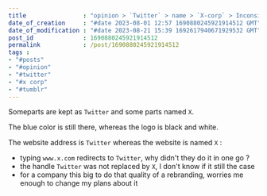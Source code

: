 ```yaml
---
title                : "opinion > `Twitter` > name > `X-corp` > Inconsistant rebranding "
date_of_creation     : "#date 2023-08-01 12:57 1690880245921914512 GMT"
date_of_modification : "#date 2023-08-21 15:39 1692617940671929532 GMT"
post_id              : 1690880245921914512
permalink            : /post/1690880245921914512
tags :
- "#posts"
- "#opinion"
- "#twitter"
- "#x corp"
- "#tumblr"
---
```


Someparts are kept as `Twitter` and some parts named `X`.

The blue color is still there, whereas the logo is black and white.

The website address is `Twitter` whereas the website is named `X` :
- typing `www.x.com` redirects to `Twitter`, why didn't they do it in one go ?
- the handle `Twitter` was not replaced by `X`, I don't know if it still the case
- for a company this big to do that quality of a rebranding, worries me enough to change my plans about it

